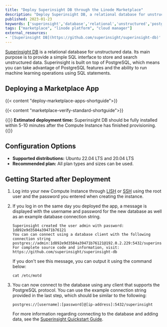 ```yaml
---
title: "Deploy Superinsight DB through the Linode Marketplace"
description: "Deploy Superinsight DB, a relational database for unstructured data, on the Linode platform."
published: 2023-01-23
keywords: ['superinsight','database','relational','unstructured','postgresql']
tags: ["marketplace", "linode platform", "cloud manager"]
external_resources:
- '[Superinsight DB](https://github.com/superinsight/superinsight-db)'
---
```


[Superinsight DB](https://github.com/superinsight/superinsight-db) is a relational database for unstructured data. Its main purpose is to provide a simple SQL interface to store and search unstructured data. Superinsight is built on top of PostgreSQL, which means you can take advantage of PostgreSQL features and the ability to run machine learning operations using SQL statements.

## Deploying a Marketplace App

{{< content "deploy-marketplace-apps-shortguide">}}

{{< content "marketplace-verify-standard-shortguide">}}

{{<note>}}
**Estimated deployment time:** Superinsight DB should be fully installed within 5-10 minutes after the Compute Instance has finished provisioning.
{{</note>}}

## Configuration Options

- **Supported distributions:** Ubuntu 22.04 LTS and 20.04 LTS
- **Recommended plan:** All plan types and sizes can be used.

## Getting Started after Deployment

1. Log into your new Compute Instance through [LISH](/docs/products/compute/compute-instances/guides/lish/) or [SSH](/docs/products/compute/compute-instances/guides/set-up-and-secure/#connect-to-the-instance) using the root user and the password you entered when creating the instance.

1. If you log in on the same day you deployed the app, a message is displayed with the username and password for the new database as well as an example database connection string.

    ```output
    Superinsight created the user admin with password: 1d892e9d3584a39471b76121
    You can can connect using a database client with the following connection string postgres://admin:1d892e9d3584a39471b76121@192.0.2.229:5432/superinsight
    For complete source code and information, visit: https://github.com/superinsight/superinsight-db
    ```

    If you don't see this message, you can output it using the command below:

    ```command
    cat /etc/motd
    ```

1. You can now connect to the database using any client that supports the PostgreSQL protocol. You can use the example connection string provided in the last step, which should be similar to the following:

    ```command
    postgres://[username]:[password]@[ip-address]:5432/superinsight
    ```

    For more information regarding connecting to the database and adding data, see the [Superinsight Quickstart Guide](https://docs.superinsight.ai/quickstart/).
